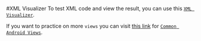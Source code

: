#XML Visualizer
To test XML code and view the result, you can use this [`XML Visualizer`](http://labs.udacity.com/android-visualizer/).

If you want to practice on more `views` you can visit [this link](https://drive.google.com/file/d/0B5XIkMkayHgRMVljUVIyZzNmQUU/view) for [`Common Android Views`](https://drive.google.com/file/d/0B5XIkMkayHgRMVljUVIyZzNmQUU/view).
